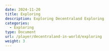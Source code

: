 ```yaml
---
date: 2024-11-20
title: Exploring
description: Exploring Decentraland Exploring
categories:
  - Exploring
type: Document
url: /player/decentraland-in-world/exploring
weight: 3
---
```



